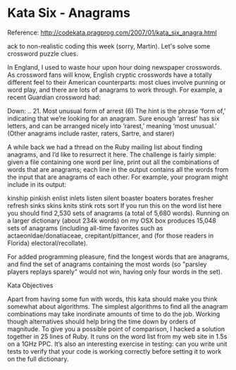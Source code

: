Kata Six - Anagrams
===================

Reference: http://codekata.pragprog.com/2007/01/kata_six_anagra.html

ack to non-realistic coding this week (sorry, Martin). Let's solve some crossword puzzle clues.

In England, I used to waste hour upon hour doing newspaper crosswords. As crossword fans will know, English cryptic crosswords have a totally different feel to their American counterparts: most clues involve punning or word play, and there are lots of anagrams to work through. For example, a recent Guardian crossword had:

  Down:
    ..
    21. Most unusual form of arrest (6)
The hint is the phrase ‘form of,’ indicating that we’re looking for an anagram. Sure enough ‘arrest’ has six letters, and can be arranged nicely into ‘rarest,’ meaning ‘most unusual.’ (Other anagrams include raster, raters, Sartre, and starer)

A while back we had a thread on the Ruby mailing list about finding anagrams, and I’d like to resurrect it here. The challenge is fairly simple: given a file containing one word per line, print out all the combinations of words that are anagrams; each line in the output contains all the words from the input that are anagrams of each other. For example, your program might include in its output:

  kinship pinkish
  enlist inlets listen silent
  boaster boaters borates
  fresher refresh
  sinks skins
  knits stink
  rots sort
If you run this on the word list here you should find 2,530 sets of anagrams (a total of 5,680 words). Running on a larger dictionary (about 234k words) on my OSX box produces 15,048 sets of anagrams (including all-time favorites such as actaeonidae/donatiaceae, crepitant/pittancer, and (for those readers in Florida) electoral/recollate).

For added programming pleasure, find the longest words that are anagrams, and find the set of anagrams containing the most words (so "parsley players replays sparely" would not win, having only four words in the set).

Kata Objectives

Apart from having some fun with words, this kata should make you think somewhat about algorithms. The simplest algorithms to find all the anagram combinations may take inordinate amounts of time to do the job. Working though alternatives should help bring the time down by orders of magnitude. To give you a possible point of comparison, I hacked a solution together in 25 lines of Ruby. It runs on the word list from my web site in 1.5s on a 1GHz PPC. It’s also an interesting exercise in testing: can you write unit tests to verify that your code is working correctly before setting it to work on the full dictionary.

